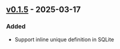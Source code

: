 ## [v0.1.5](https://pypi.org/project/amsdal-glue-connections/0.1.5/) - 2025-03-17

### Added

- Support inline unique definition in SQLite
